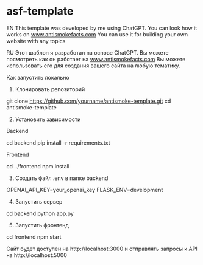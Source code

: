 # asf-template
EN This template was developed by me using ChatGPT. You can look how it works on www.antismokefacts.com
You can use it for building your own website with any topics

RU Этот шаблон я разработал на основе ChatGPT. Вы можете посмотреть как он работает на www.antismokefacts.com
Вы можете использовать его для создания вашего сайта на любую тематику.

Как запустить локально

1. Клонировать репозиторий

git clone https://github.com/yourname/antismoke-template.git
cd antismoke-template

2. Установить зависимости

Backend

cd backend
pip install -r requirements.txt

Frontend

cd ../frontend
npm install

3. Создать файл .env в папке backend

OPENAI_API_KEY=your_openai_key
FLASK_ENV=development

4. Запустить сервер

cd backend
python app.py

5. Запустить фронтенд

cd frontend
npm start

Сайт будет доступен на http://localhost:3000 и отправлять запросы к API на http://localhost:5000